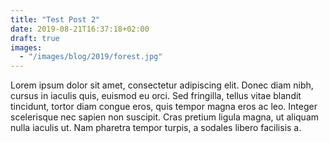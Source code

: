 ```yaml
---
title: "Test Post 2"
date: 2019-08-21T16:37:18+02:00
draft: true
images:
  - "/images/blog/2019/forest.jpg"
---
```


Lorem ipsum dolor sit amet, consectetur adipiscing elit. Donec diam nibh, cursus in iaculis quis, euismod eu orci. Sed fringilla, tellus vitae blandit tincidunt, tortor diam congue eros, quis tempor magna eros ac leo. Integer scelerisque nec sapien non suscipit. Cras pretium ligula magna, ut aliquam nulla iaculis ut. Nam pharetra tempor turpis, a sodales libero facilisis a.
